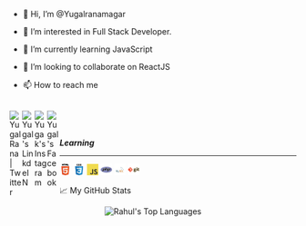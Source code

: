 - 👋 Hi, I’m @Yugalranamagar

- 👀 I’m interested in Full Stack Developer.
- 🌱 I’m currently learning JavaScript
- 💞️ I’m looking to collaborate on ReactJS
- 📫 How to reach me 
  <br>
  <br>
<a href="https://twitter.com/yugalranamgr">
  <img align="left" alt="Yugal Rana | Twitter" width="22px" src="https://cdn.jsdelivr.net/npm/simple-icons@v3/icons/twitter.svg" />
</a>
<a href="https://np.linkedin.com/in/yugal-rana-magar-a79b96168?original_referer=https%3A%2F%2Fwww.google.com%2F">
  <img align="left" alt="Yugal's LinkdeIN" width="22px" src="https://cdn.jsdelivr.net/npm/simple-icons@v3/icons/linkedin.svg" />
</a>
<a href="https://www.instagram.com/_yugal28/">
  <img align="left" alt="Yugak's Instagram" width="22px" src="https://cdn.jsdelivr.net/npm/simple-icons@v3/icons/instagram.svg" />
</a>
<a href="https://www.facebook.com/yugalranamgr/">
  <img align="left" alt="Yugal's Facebook" width="22px" src="https://cdn.jsdelivr.net/npm/simple-icons@v3/icons/facebook.svg" />
</a><br><br>

<!-- Please don't remove this: Grab your social icons from https://github.com/carlsednaoui/gitsocial -->
<!---
Yugalranamagar/Yugalranamagar is a ✨ special ✨ repository because its `README.md` (this file) appears on your GitHub profile.
You can click the Preview link to take a look at yyugalranamgr
--->
*******Learning*******
***************************
<code><img height="20" src="https://raw.githubusercontent.com/github/explore/80688e429a7d4ef2fca1e82350fe8e3517d3494d/topics/html/html.png"></code>
<code><img height="20" src="https://raw.githubusercontent.com/github/explore/80688e429a7d4ef2fca1e82350fe8e3517d3494d/topics/css/css.png"></code>
<code><img height="20" src="https://raw.githubusercontent.com/github/explore/80688e429a7d4ef2fca1e82350fe8e3517d3494d/topics/javascript/javascript.png"></code>
<code><img height="20" src="https://raw.githubusercontent.com/github/explore/80688e429a7d4ef2fca1e82350fe8e3517d3494d/topics/php/php.png"></code>
<code><img height="20" src="https://raw.githubusercontent.com/github/explore/80688e429a7d4ef2fca1e82350fe8e3517d3494d/topics/mysql/mysql.png"></code>
<code><img height="20" src="https://raw.githubusercontent.com/github/explore/80688e429a7d4ef2fca1e82350fe8e3517d3494d/topics/git/git.png"></code>
<br>
<summary>📈 My GitHub Stats</summary>
  <p align="center">
    <img alt="Rahul's Top Languages" src="https://github-readme-stats.vercel.app/api/top-langs/?username=yugalranamagarlangs_count=10&layout=compact&theme=react&hide_border=true&bg_color=0D1117&title_color=5ce1e6&icon_color=5ce1e6" height="200"/>
  </p

